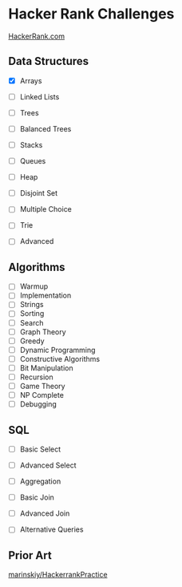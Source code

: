 # Hacker Rank Challenges

[HackerRank.com](https://www.hackerrank.com/)

## Data Structures

* [x] Arrays
* [ ] Linked Lists
* [ ] Trees
* [ ] Balanced Trees
* [ ] Stacks
* [ ] Queues
* [ ] Heap
* [ ] Disjoint Set
* [ ] Multiple Choice
* [ ] Trie
* [ ] Advanced


## Algorithms

* [ ] Warmup
* [ ] Implementation
* [ ] Strings
* [ ] Sorting
* [ ] Search
* [ ] Graph Theory
* [ ] Greedy
* [ ] Dynamic Programming
* [ ] Constructive Algorithms
* [ ] Bit Manipulation
* [ ] Recursion
* [ ] Game Theory
* [ ] NP Complete
* [ ] Debugging

## SQL

* [ ] Basic Select
* [ ] Advanced Select
* [ ] Aggregation
* [ ] Basic Join
* [ ] Advanced Join
* [ ] Alternative Queries


## Prior Art

[marinskiy/HackerrankPractice](https://github.com/marinskiy/HackerrankPractice)
